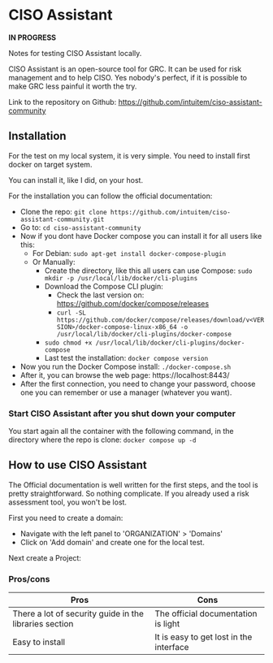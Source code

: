 # CISO Assistant

**IN PROGRESS**

Notes for testing CISO Assistant locally.

CISO Assistant is an open-source tool for GRC. It can be used for risk management and to help CISO. Yes nobody's perfect, if it is possible to make GRC less painful it worth the try.

Link to the repository on Github: https://github.com/intuitem/ciso-assistant-community

## Installation

For the test on my local system, it is very simple. You need to install first docker on target system.

You can install it, like I did, on your host.

For the installation you can follow the official documentation:
- Clone the repo: `git clone https://github.com/intuitem/ciso-assistant-community.git`
- Go to: `cd ciso-assistant-community`
- Now if you dont have Docker compose you can install it for all users like this:
	- For Debian: `sudo apt-get install docker-compose-plugin`
	- Or Manually:
		- Create the directory, like this all users can use Compose: `sudo mkdir -p /usr/local/lib/docker/cli-plugins`
		- Download the Compose CLI plugin: 
			- Check the last version on: https://github.com/docker/compose/releases
			- `curl -SL https://github.com/docker/compose/releases/download/v<VERSION>/docker-compose-linux-x86_64 -o /usr/local/lib/docker/cli-plugins/docker-compose`
		- `sudo chmod +x /usr/local/lib/docker/cli-plugins/docker-compose`
		- Last test the installation: `docker compose version`
- Now you run the Docker Compose install: `./docker-compose.sh`
- After it, you can browse the web page: https://localhost:8443/
- After the first connection, you need to change your password, choose one you can remember or use a manager (whatever you want).

### Start CISO Assistant after you shut down your computer

You start again all the container with the following command, in the directory where the repo is clone:
`docker compose up -d`

## How to use CISO Assistant

The Official documentation is well written for the first steps, and the tool is pretty straightforward. So nothing complicate. If you already used a risk assessment tool, you won't be lost.

First you need to create a domain:
- Navigate with the left panel to 'ORGANIZATION' > 'Domains'
- Click on 'Add domain' and create one for the local test.

Next create a Project:





### Pros/cons


| Pros                                                   | Cons                                    |
| ------------------------------------------------------ | --------------------------------------- |
| There a lot of security guide in the libraries section | The official documentation is light     |
| Easy to install                                        | It is easy to get lost in the interface |
